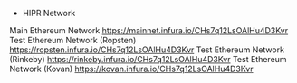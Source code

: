 - HIPR Network

Main Ethereum Network
https://mainnet.infura.io/CHs7q12LsOAlHu4D3Kvr 
Test Ethereum Network (Ropsten)
https://ropsten.infura.io/CHs7q12LsOAlHu4D3Kvr 
Test Ethereum Network (Rinkeby)
https://rinkeby.infura.io/CHs7q12LsOAlHu4D3Kvr 
Test Ethereum Network (Kovan)
https://kovan.infura.io/CHs7q12LsOAlHu4D3Kvr 

